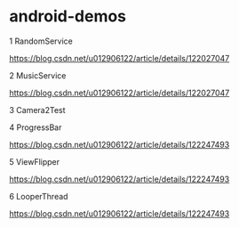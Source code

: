 # android-demos
1 RandomService

https://blog.csdn.net/u012906122/article/details/122027047

2 MusicService

https://blog.csdn.net/u012906122/article/details/122027047  


3 Camera2Test


4 ProgressBar 

https://blog.csdn.net/u012906122/article/details/122247493

5 ViewFlipper

https://blog.csdn.net/u012906122/article/details/122247493

6 LooperThread

https://blog.csdn.net/u012906122/article/details/122247493
